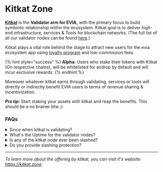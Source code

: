 # Kitkat Zone

[**Kitkat**](https://www.kitkat.zone/) is the **Validator arm for EVIA,** with the primary focus to build symbiotic relationship within the ecosystem. Kitkat goal is to deliver high-end infrastructure, services & Tools for blockchain networks. (The full list of all our validator nodes can be found [here](https://www.mintscan.io/visualization/validators/kitkat).)

Kitkat plays a vital role behind the stage to attract new users for the evia ecosystem app using [loyalty program](broken-reference) and low-commission fees.&#x20;

{% hint style="success" %}
**Alpha:** Users who stake their tokens with Kitkat (On respective chains), will be whitelisted for airdrop by default and will incur exclusive rewards.
{% endhint %}

Moreover whatever kitkat earns through validating, services or tools will directly or indirectly benefit EVIA users in terms of revenue sharing & incentivization.

_**Pro tip:**_ Start staking your assets with kitkat and reap the benefits. This should be a no brainer btw ;)&#x20;

### FAQs

<details>

<summary>Since when kitkat is validating?</summary>

Kitkat produced it's first mainnet block on 22nd march 2023 & since then it's been validating without “taking a break”.

</details>

<details>

<summary>What's the Uptime for the validator nodes?</summary>

100%, We use top-notch servers for the nodes and maintain a round-the-clock response team to address any critical errors.

</details>

<details>

<summary>Is any of the kitkat node ever been slashed?</summary>

No

</details>

<details>

<summary>Do you provide slashing protection?</summary>

Certainly, we offer a full refund in the event of any slashing incident. Nonetheless, our foremost priority is to prevent slashing from occurring in the first place.

</details>

***

_To learn more about the offering by kitkat, you can visit it's website:_ [_https://kitkat.zone_](https://kitkat.zone)_._
